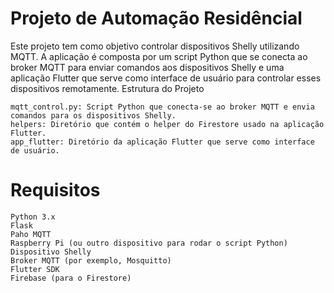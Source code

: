 # Projeto de Automação Residêncial

Este projeto tem como objetivo controlar dispositivos Shelly utilizando MQTT. A aplicação é composta por um script Python que se conecta ao broker MQTT para enviar comandos aos dispositivos Shelly e uma aplicação Flutter que serve como interface de usuário para controlar esses dispositivos remotamente.
Estrutura do Projeto

    mqtt_control.py: Script Python que conecta-se ao broker MQTT e envia comandos para os dispositivos Shelly.
    helpers: Diretório que contém o helper do Firestore usado na aplicação Flutter.
    app_flutter: Diretório da aplicação Flutter que serve como interface de usuário.

# Requisitos

    Python 3.x
    Flask
    Paho MQTT
    Raspberry Pi (ou outro dispositivo para rodar o script Python)
    Dispositivo Shelly
    Broker MQTT (por exemplo, Mosquitto)
    Flutter SDK
    Firebase (para o Firestore)
